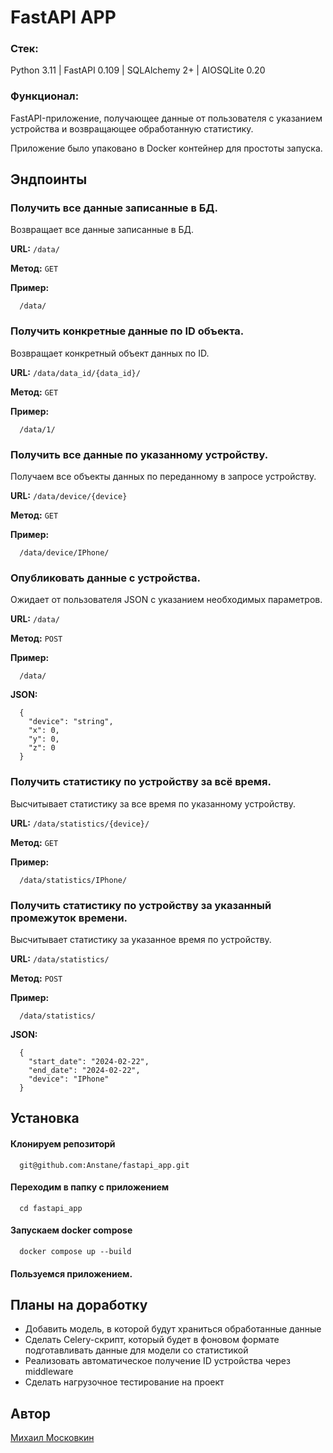 # FastAPI APP

### Стек:

Python 3.11 | FastAPI 0.109 | SQLAlchemy 2+ | AIOSQLite 0.20 

### Функционал:

FastAPI-приложение, получающее данные от пользователя с указанием устройства и возвращающее обработанную статистику.

Приложение было упаковано в Docker контейнер для простоты запуска.

## Эндпоинты

### Получить все данные записанные в БД.

Возвращает все данные записанные в БД.

**URL:** `/data/`

**Метод:** `GET`

**Пример:**
```
  /data/
```

### Получить конкретные данные по ID объекта.

Возвращает конкретный объект данных по ID.

**URL:** `/data/data_id/{data_id}/`

**Метод:** `GET`

**Пример:**
```
  /data/1/
```

### Получить все данные по указанному устройству.

Получаем все объекты данных по переданному в запросе устройству.

**URL:** `/data/device/{device}`

**Метод:** `GET`

**Пример:**
```
  /data/device/IPhone/
```

### Опубликовать данные с устройства.

Ожидает от пользователя JSON с указанием необходимых параметров.

**URL:** `/data/`

**Метод:** `POST`

**Пример:**
```
  /data/
```

**JSON:**
```
  {
    "device": "string",
    "x": 0,
    "y": 0,
    "z": 0
  }
```

### Получить статистику по устройству за всё время.

Высчитывает статистику за все время по указанному устройству.

**URL:** `/data/statistics/{device}/`

**Метод:** `GET`

**Пример:**
```
  /data/statistics/IPhone/
```

### Получить статистику по устройству за указанный промежуток времени.

Высчитывает статистику за указанное время по устройству.

**URL:** `/data/statistics/`

**Метод:** `POST`

**Пример:**
```
  /data/statistics/
```

**JSON:**
```
  {
    "start_date": "2024-02-22",
    "end_date": "2024-02-22",
    "device": "IPhone"
  }
```

## Установка

#### Клонируем репозиторй
```
  git@github.com:Anstane/fastapi_app.git
```

#### Переходим в папку с приложением
```
  cd fastapi_app
```

#### Запускаем docker compose
```
  docker compose up --build
```

#### Пользуемся приложением.

## Планы на доработку

- Добавить модель, в которой будут храниться обработанные данные
- Сделать Celery-скрипт, который будет в фоновом формате подготавливать данные для модели со статистикой
- Реализовать автоматическое получение ID устройства через middleware
- Сделать нагрузочное тестирование на проект


## Автор

[Михаил Московкин](https://github.com/Anstane)

